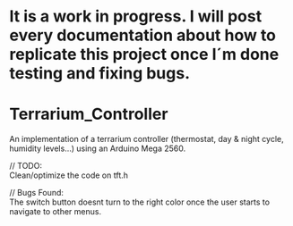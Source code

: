
# It is a work in progress. I will post every documentation about how to replicate this project once I´m done testing and fixing bugs.  

# Terrarium_Controller
An implementation of a terrarium controller (thermostat, day &amp; night cycle, humidity levels...) using an Arduino Mega 2560.


// TODO:  
Clean/optimize the code on tft.h

// Bugs Found:  
The switch button doesnt turn to the right color once the user starts to navigate to other menus.
